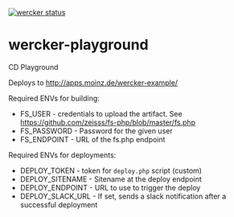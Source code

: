[![wercker status](https://app.wercker.com/status/1e7cd59501d48a3d6edb6ccefe4a4a69/m "wercker status")](https://app.wercker.com/project/bykey/1e7cd59501d48a3d6edb6ccefe4a4a69)

# wercker-playground
CD Playground

Deploys to http://apps.moinz.de/wercker-example/

Required ENVs for building:

* FS_USER - credentials to upload the artifact. See https://github.com/zeisss/fs-php/blob/master/fs.php
* FS_PASSWORD - Password for the given user
* FS_ENDPOINT - URL of the fs.php endpoint

Required ENVs for deployments:

* DEPLOY_TOKEN - token for `deploy.php` script (custom)
* DEPLOY_SITENAME - Sitename at the deploy endpoint
* DEPLOY_ENDPOINT - URL to use to trigger the deploy
* DEPLOY_SLACK_URL - If set, sends a slack notification after a successful deployment
